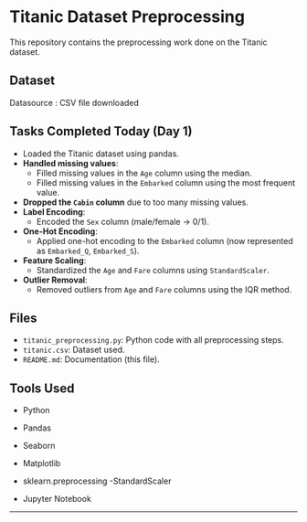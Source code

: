 # Titanic Dataset Preprocessing 
This repository contains the preprocessing work done on the Titanic dataset.

##  Dataset
Datasource : CSV file downloaded

##  Tasks Completed Today (Day 1)
- Loaded the Titanic dataset using pandas.
- **Handled missing values**:
  - Filled missing values in the `Age` column using the median.
  - Filled missing values in the `Embarked` column using the most frequent value.
- **Dropped the `Cabin` column** due to too many missing values.
- **Label Encoding**:
  - Encoded the `Sex` column (male/female → 0/1).
- **One-Hot Encoding**:
  - Applied one-hot encoding to the `Embarked` column (now represented as `Embarked_Q`, `Embarked_S`).
- **Feature Scaling**:
  - Standardized the `Age` and `Fare` columns using `StandardScaler`.
- **Outlier Removal**:
  - Removed outliers from `Age` and `Fare` columns using the IQR method.

##  Files
- `titanic_preprocessing.py`: Python code with all preprocessing steps.
- `titanic.csv`: Dataset used.
- `README.md`: Documentation (this file).

##  Tools Used
- Python
- Pandas
- Seaborn 

- Matplotlib
- sklearn.preprocessing
 -StandardScaler
- Jupyter Notebook 

---

